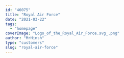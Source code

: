```yaml
---
id: "46075"
title: "Royal Air Force"
date: "2021-03-22"
tags:
  - "homepage"
coverImage: "Logo_of_the_Royal_Air_Force.svg_.png"
author: "MrHinsh"
type: "customers"
slug: "royal-air-force"
---
```

